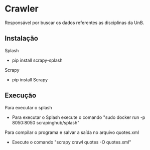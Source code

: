 # Crawler
Responsável por buscar os dados referentes as disciplinas da UnB.

## Instalação
Splash
- pip install scrapy-splash

Scrapy
- pip install Scrapy

## Execução
Para executar o splash
- Para executar o Splash execute o comando "sudo docker run -p 8050:8050 scrapinghub/splash"

Para compilar o programa e salvar a saída no arquivo quotes.xml
- Execute o comando "scrapy crawl quotes -O quotes.xml"